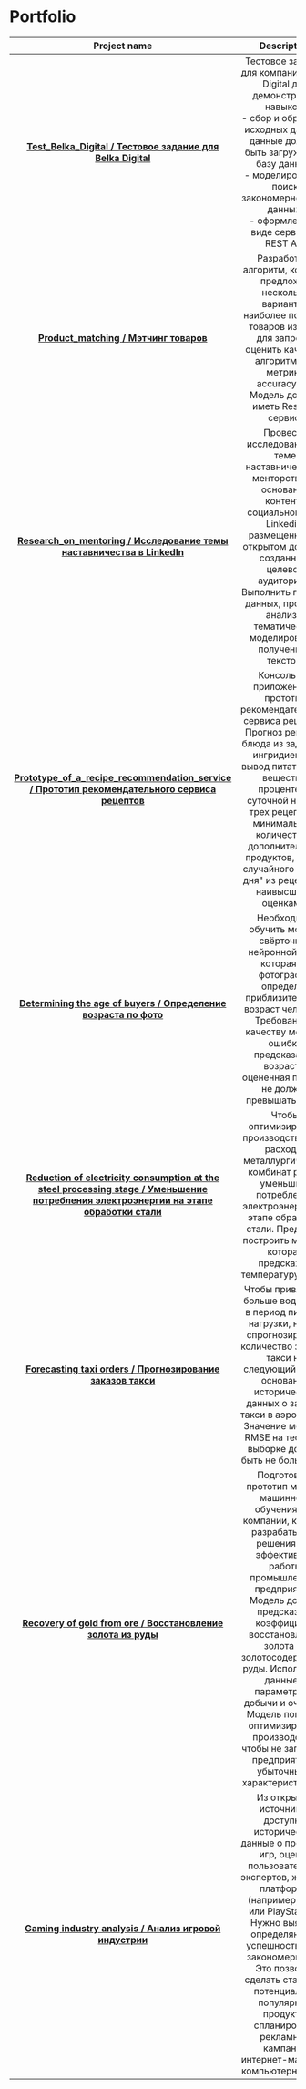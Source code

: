 # Portfolio

|                                                                                                                            **Project name**                                                                                                                             |                                                                                                                                                                                        **Description**                                                                                                                                                                                         |                                                               **Libraries used**                                                        |
|:-----------------------------------------------------------------------------------------------------------------------------------------------------------------------------------------------------------------------------------------------------------------------:|:----------------------------------------------------------------------------------------------------------------------------------------------------------------------------------------------------------------------------------------------------------------------------------------------------------------------------------------------------------------------------------------------:|:---------------------------------------------------------------------------------------------------------------------------------------:|
|                                                               [**Test_Belka_Digital / Тестовое задание для Belka Digital**](https://github.com/SafiyaZigangareeva/Portfolio/tree/main/test_belka_digital)                                                               |                                                                         Тестовое задание для компании Belka Digital для демонстрации навыков: <br/>- сбор и обработка исходных данных, данные должны быть загружены в базу данных; <br/>- моделирование, поиск закономерностей в данных; <br/>- оформление в виде сервиса с REST API                                                                          |         `Pandas`, `NumPy`, `Matplotlib`, `Seaborn`, `Scikit-learn`, `BeautifulSoup`, `Requests`, `Sqlite3`, `Spacy`, `Tfidf`, `FastAPI` |
|                                                                          [**Product_matching / Мэтчинг товаров**](https://github.com/SafiyaZigangareeva/Portfolio/tree/main/product_matching)                                                                           |                                                                                                Разработать алгоритм, который предложит несколько вариантов наиболее похожих товаров из базы для запроса, оценить качество алгоритма по метрике accuracy@5. Модель должна иметь Rest API сервис.                                                                                                |                           `Pandas`, `NumPy`, `Matplotlib`, `Seaborn`, `Scikit-learn`, `Faiss`, `Catboost`, `FastAPI`                    |
|                                                       [**Research_on_mentoring / Исследование темы наставничества в LinkedIn**](https://github.com/SafiyaZigangareeva/Portfolio/tree/main/research_on_mentoring)                                                        |                                                              Провести исследование по теме наставничества и менторства на основании контента социальной сети Linkedin, размещенного в открытом доступе, созданного целевой аудиторией. Выполнить парсинг данных, провести анализ и тематическое моделирование полученных текстов.                                                              |                       `Pandas`, `NumPy`, `Matplotlib`, `Scikit-learn`, `NLTK`, `Spacy`, `LDA`, `NMF`, `WordCloud`, `TSNE`               |
|                                [**Prototype_of_a_recipe_recommendation_service / Прототип рекомендательного сервиса рецептов**](https://github.com/SafiyaZigangareeva/Portfolio/tree/main/prototype_of_a_recipe_recommendation_service)                                 |                                         Консольное приложение - прототип рекомендательного сервиса рецептов. Прогноз рейтинга блюда из заданных ингридиентов, вывод питательных веществ в проценте от суточной нормы, трех рецептов с минимальным количеством дополнительных продуктов, вывод случайного "Меню дня" из рецептов с наивысшими оценками.                                         | `Pandas`, `NumPy`, `Matplotlib`, `BeautifulSoup`, `requests`, `Scikit-learn`, `make_scorer`, `StackingClassifier`, `GradientBoostingClassifier` |
|                                                       [**Determining the age of buyers / Определение возраста по фото**](https://github.com/SafiyaZigangareeva/Portfolio/tree/main/determining_the_age_of_buyers)                                                       |                                                                              Необходимо обучить модель свёрточной нейронной сети, которая по фотографии определит приблизительный возраст человека. <br/>Требования к качеству модели: ошибка предсказания возраста, оцененная по MAE, не должна превышать 8 лет.                                                                              |                                             `Pandas`, `NumPy`, `Matplotlib`, `TensorFlow`, `Keras`                                      |
| [**Reduction of electricity consumption at the steel processing stage / Уменьшение потребления электроэнергии на этапе обработки стали**](https://github.com/SafiyaZigangareeva/Portfolio/tree/main/reduction_of_electricity_consumption_at_the_steel_processing_stage) |                                                                                        Чтобы оптимизировать производственные расходы, металлургический комбинат решил уменьшить потребление электроэнергии на этапе обработки стали. Предстоит построить модель, которая предскажет температуру стали.                                                                                         |                            `Pandas`, `NumPy`, `Matplotlib`, `Seaborn`, `Scikit-learn`, `SciPy`, `Joblib`, `LightGBM`                    |
|                                                            [**Forecasting taxi orders / Прогнозирование заказов такси**](https://github.com/SafiyaZigangareeva/Portfolio/tree/main/forecasting_taxi_orders)                                                             |                                                              Чтобы привлекать больше водителей в период пиковой нагрузки, нужно спрогнозировать количество заказов такси на следующий час на основании исторических данных о заказах такси в аэропортах. <br/>Значение метрики RMSE на тестовой выборке должно быть не больше 48.                                                              |                                   `Pandas`, `NumPy`, `Matplotlib`, `Scikit-learn`, `Statsmodels`, `LightGBM`                            |
|                                                          [**Recovery of gold from ore / Восстановление золота из руды**](https://github.com/SafiyaZigangareeva/Portfolio/tree/main/recovery_of_gold_from_ore)                                                           | Подготовьте прототип модели машинного обучения для компании, которая разрабатывает решения для эффективной работы промышленных предприятий. Модель должна предсказать коэффициент восстановления золота из золотосодержащей руды. Используйте данные с параметрами добычи и очистки. Модель поможет оптимизировать производство, чтобы не запускать предприятие с убыточными характеристиками. |                                           `Pandas`, `NumPy`, `Matplotlib`, `Seaborn`, `Scikit-learn`                                    |
|                                                              [**Gaming industry analysis / Анализ игровой индустрии**](https://github.com/SafiyaZigangareeva/Portfolio/tree/main/gaming_industry_analysis)                                                              |                   Из открытых источников доступны исторические данные о продажах игр, оценки пользователей и экспертов, жанры и платформы (например, Xbox или PlayStation). Нужно выявить определяющие успешность игры закономерности. Это позволит сделать ставку на потенциально популярный продукт и спланировать рекламные кампании интернет-магазину компьютерных игр.                    |                                                   `Pandas`, `Matplotlib`, `Seaborn`, `SciPy`                                            |


